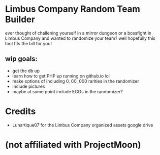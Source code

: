 # Limbus Company Random Team Builder

ever thought of challening yourself in a mirror dungeon or a bossfight in Limbus Company and wanted to randomize your team? well hopefully this tool fits the bill for you!

## wip goals:
* get the db up
* learn how to get PHP up running on github.io lol
* make options of including 0, 00, 000 rarities in the randomizer
* include pictures
* maybe at some point include EGOs in the randomizer?

# Credits
* Lunartique07 for the Limbus Company organized assets google drive

# (not affiliated with ProjectMoon)
